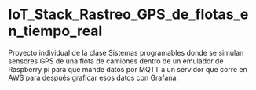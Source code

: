# IoT_Stack_Rastreo_GPS_de_flotas_en_tiempo_real
Proyecto individual de la clase Sistemas programables donde se simulan sensores GPS de una flota de camiones dentro de un emulador de Raspberry pi para que mande datos por MQTT a un servidor que corre en AWS para después graficar esos datos con Grafana. 
